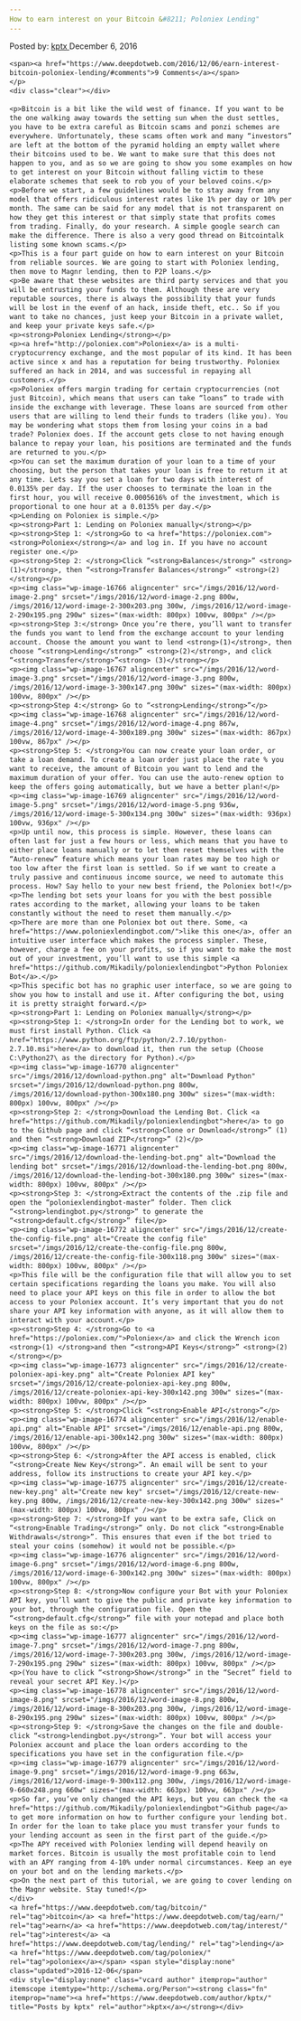 ```yaml
---
How to earn interest on your Bitcoin &#8211; Poloniex Lending"
---
```

<article class="post-listing post-16765 post type-post status-publish format-standard has-post-thumbnail hentry  tag-bitcoin tag-earn tag-interest tag-lending tag-poloniex">
    <div class="post-inner">
        <span>Posted by: <a href="https://www.deepdotweb.com/author/kptx/" title="">kptx </a></span>
    <span>December 6, 2016</span>
    
    <span><a href="https://www.deepdotweb.com/2016/12/06/earn-interest-bitcoin-poloniex-lending/#comments">9 Comments</a></span>
    </p>
    <div class="clear"></div>
    
    <p>Bitcoin is a bit like the wild west of finance. If you want to be the one walking away towards the setting sun when the dust settles, you have to be extra careful as Bitcoin scams and ponzi schemes are everywhere. Unfortunately, these scams often work and many “investors” are left at the bottom of the pyramid holding an empty wallet where their bitcoins used to be. We want to make sure that this does not happen to you, and as so we are going to show you some examples on how to get interest on your Bitcoin without falling victim to these elaborate schemes that seek to rob you of your beloved coins.</p>
    <p>Before we start, a few guidelines would be to stay away from any model that offers ridiculous interest rates like 1% per day or 10% per month. The same can be said for any model that is not transparent on how they get this interest or that simply state that profits comes from trading. Finally, do your research. A simple google search can make the difference. There is also a very good thread on Bitcointalk listing some known scams.</p>
    <p>This is a four part guide on how to earn interest on your Bitcoin from reliable sources. We are going to start with Poloniex lending, then move to Magnr lending, then to P2P loans.</p>
    <p>Be aware that these websites are third party services and that you will be entrusting your funds to them. Although these are very reputable sources, there is always the possibility that your funds will be lost in the evenf of an hack, inside theft, etc.. So if you want to take no chances, just keep your Bitcoin in a private wallet, and keep your private keys safe.</p>
    <p><strong>Poloniex Lending</strong></p>
    <p><a href="http://poloniex.com">Poloniex</a> is a multi-cryptocurrency exchange, and the most popular of its kind. It has been active since x and has a reputation for being trustworthy. Poloniex suffered an hack in 2014, and was successful in repaying all customers.</p>
    <p>Poloniex offers margin trading for certain cryptocurrencies (not just Bitcoin), which means that users can take “loans” to trade with inside the exchange with leverage. These loans are sourced from other users that are willing to lend their funds to traders (like you). You may be wondering what stops them from losing your coins in a bad trade? Poloniex does. If the account gets close to not having enough balance to repay your loan, his positions are terminated and the funds are returned to you.</p>
    <p>You can set the maximum duration of your loan to a time of your choosing, but the person that takes your loan is free to return it at any time. Lets say you set a loan for two days with interest of 0.0135% per day. If the user chooses to terminate the loan in the first hour, you will receive 0.0005616% of the investment, which is proportional to one hour at a 0.0135% per day.</p>
    <p>Lending on Poloniex is simple.</p>
    <p><strong>Part 1: Lending on Poloniex manually</strong></p>
    <p><strong>Step 1: </strong>Go to <a href="https://poloniex.com"><strong>Poloniex</strong></a> and log in. If you have no account register one.</p>
    <p><strong>Step 2: </strong>Click “<strong>Balances</strong>” <strong>(1)</strong>, then “<strong>Transfer Balances</strong>” <strong>(2)</strong></p>
    <p><img class="wp-image-16766 aligncenter" src="/imgs/2016/12/word-image-2.png" srcset="/imgs/2016/12/word-image-2.png 800w, /imgs/2016/12/word-image-2-300x203.png 300w, /imgs/2016/12/word-image-2-290x195.png 290w" sizes="(max-width: 800px) 100vw, 800px" /></p>
    <p><strong>Step 3:</strong> Once you’re there, you’ll want to transfer the funds you want to lend from the exchange account to your lending account. Choose the amount you want to lend <strong>(1)</strong>, then choose “<strong>Lending</strong>” <strong>(2)</strong>, and click “<strong>Transfer</strong>”<strong> (3)</strong></p>
    <p><img class="wp-image-16767 aligncenter" src="/imgs/2016/12/word-image-3.png" srcset="/imgs/2016/12/word-image-3.png 800w, /imgs/2016/12/word-image-3-300x147.png 300w" sizes="(max-width: 800px) 100vw, 800px" /></p>
    <p><strong>Step 4:</strong> Go to “<strong>Lending</strong>”</p>
    <p><img class="wp-image-16768 aligncenter" src="/imgs/2016/12/word-image-4.png" srcset="/imgs/2016/12/word-image-4.png 867w, /imgs/2016/12/word-image-4-300x189.png 300w" sizes="(max-width: 867px) 100vw, 867px" /></p>
    <p><strong>Step 5: </strong>You can now create your loan order, or take a loan demand. To create a loan order just place the rate % you want to receive, the amount of Bitcoin you want to lend and the maximum duration of your offer. You can use the auto-renew option to keep the offers going automatically, but we have a better plan!</p>
    <p><img class="wp-image-16769 aligncenter" src="/imgs/2016/12/word-image-5.png" srcset="/imgs/2016/12/word-image-5.png 936w, /imgs/2016/12/word-image-5-300x134.png 300w" sizes="(max-width: 936px) 100vw, 936px" /></p>
    <p>Up until now, this process is simple. However, these loans can often last for just a few hours or less, which means that you have to either place loans manually or to let them reset themselves with the “Auto-renew” feature which means your loan rates may be too high or too low after the first loan is settled. So if we want to create a truly passive and continuous income source, we need to automate this process. How? Say hello to your new best friend, the Poloniex bot!</p>
    <p>The lending bot sets your loans for you with the best possible rates according to the market, allowing your loans to be taken constantly without the need to reset them manually.</p>
    <p>There are more than one Poloniex bot out there. Some, <a href="https://www.poloniexlendingbot.com/">like this one</a>, offer an intuitive user interface which makes the process simpler. These, however, charge a fee on your profits, so if you want to make the most out of your investment, you’ll want to use this simple <a href="https://github.com/Mikadily/poloniexlendingbot">Python Poloniex Bot</a>.</p>
    <p>This specific bot has no graphic user interface, so we are going to show you how to install and use it. After configuring the bot, using it is pretty straight forward.</p>
    <p><strong>Part 1: Lending on Poloniex manually</strong></p>
    <p><strong>Step 1: </strong>In order for the Lending bot to work, we must first install Python. Click <a href="https://www.python.org/ftp/python/2.7.10/python-2.7.10.msi">here</a> to download it, then run the setup (Choose C:\Python27\ as the directory for Python).</p>
    <p><img class="wp-image-16770 aligncenter" src="/imgs/2016/12/download-python.png" alt="Download Python" srcset="/imgs/2016/12/download-python.png 800w, /imgs/2016/12/download-python-300x180.png 300w" sizes="(max-width: 800px) 100vw, 800px" /></p>
    <p><strong>Step 2: </strong>Download the Lending Bot. Click <a href="https://github.com/Mikadily/poloniexlendingbot">here</a> to go to the Github page and click “<strong>Clone or Download</strong>” (1) and then “<strong>Download ZIP</strong>” (2)</p>
    <p><img class="wp-image-16771 aligncenter" src="/imgs/2016/12/download-the-lending-bot.png" alt="Download the lending bot" srcset="/imgs/2016/12/download-the-lending-bot.png 800w, /imgs/2016/12/download-the-lending-bot-300x180.png 300w" sizes="(max-width: 800px) 100vw, 800px" /></p>
    <p><strong>Step 3: </strong>Extract the contents of the .zip file and open the “poloniexlendingbot-master” folder. Then click “<strong>lendingbot.py</strong>“ to generate the “<strong>default.cfg</strong>” file</p>
    <p><img class="wp-image-16772 aligncenter" src="/imgs/2016/12/create-the-config-file.png" alt="Create the config file" srcset="/imgs/2016/12/create-the-config-file.png 800w, /imgs/2016/12/create-the-config-file-300x118.png 300w" sizes="(max-width: 800px) 100vw, 800px" /></p>
    <p>This file will be the configuration file that will allow you to set certain specifications regarding the loans you make. You will also need to place your API keys on this file in order to allow the bot access to your Poloniex account. It’s very important that you do not share your API key information with anyone, as it will allow them to interact with your account.</p>
    <p><strong>Step 4: </strong>Go to <a href="https://poloniex.com/">Poloniex</a> and click the Wrench icon <strong>(1) </strong>and then “<strong>API Keys</strong>” <strong>(2)</strong></p>
    <p><img class="wp-image-16773 aligncenter" src="/imgs/2016/12/create-poloniex-api-key.png" alt="Create Poloniex API key" srcset="/imgs/2016/12/create-poloniex-api-key.png 800w, /imgs/2016/12/create-poloniex-api-key-300x142.png 300w" sizes="(max-width: 800px) 100vw, 800px" /></p>
    <p><strong>Step 5: </strong>Click “<strong>Enable API</strong>”</p>
    <p><img class="wp-image-16774 aligncenter" src="/imgs/2016/12/enable-api.png" alt="Enable API" srcset="/imgs/2016/12/enable-api.png 800w, /imgs/2016/12/enable-api-300x142.png 300w" sizes="(max-width: 800px) 100vw, 800px" /></p>
    <p><strong>Step 6: </strong>After the API access is enabled, click “<strong>Create New Key</strong>“. An email will be sent to your address, follow its instructions to create your API key.</p>
    <p><img class="wp-image-16775 aligncenter" src="/imgs/2016/12/create-new-key.png" alt="Create new key" srcset="/imgs/2016/12/create-new-key.png 800w, /imgs/2016/12/create-new-key-300x142.png 300w" sizes="(max-width: 800px) 100vw, 800px" /></p>
    <p><strong>Step 7: </strong>If you want to be extra safe, Click on “<strong>Enable Trading</strong>” only. Do not click “<strong>Enable Withdrawals</strong>”. This ensures that even if the bot tried to steal your coins (somehow) it would not be possible.</p>
    <p><img class="wp-image-16776 aligncenter" src="/imgs/2016/12/word-image-6.png" srcset="/imgs/2016/12/word-image-6.png 800w, /imgs/2016/12/word-image-6-300x142.png 300w" sizes="(max-width: 800px) 100vw, 800px" /></p>
    <p><strong>Step 8: </strong>Now configure your Bot with your Poloniex API key, you’ll want to give the public and private key information to your bot, through the configuration file. Open the “<strong>default.cfg</strong>” file with your notepad and place both keys on the file as so:</p>
    <p><img class="wp-image-16777 aligncenter" src="/imgs/2016/12/word-image-7.png" srcset="/imgs/2016/12/word-image-7.png 800w, /imgs/2016/12/word-image-7-300x203.png 300w, /imgs/2016/12/word-image-7-290x195.png 290w" sizes="(max-width: 800px) 100vw, 800px" /></p>
    <p>(You have to click “<strong>Show</strong>” in the “Secret” field to reveal your secret API Key.)</p>
    <p><img class="wp-image-16778 aligncenter" src="/imgs/2016/12/word-image-8.png" srcset="/imgs/2016/12/word-image-8.png 800w, /imgs/2016/12/word-image-8-300x203.png 300w, /imgs/2016/12/word-image-8-290x195.png 290w" sizes="(max-width: 800px) 100vw, 800px" /></p>
    <p><strong>Step 9: </strong>Save the changes on the file and double-click “<strong>lendingbot.py</strong>”. Your bot will access your Poloniex account and place the loan orders according to the specifications you have set in the configuration file.</p>
    <p><img class="wp-image-16779 aligncenter" src="/imgs/2016/12/word-image-9.png" srcset="/imgs/2016/12/word-image-9.png 663w, /imgs/2016/12/word-image-9-300x112.png 300w, /imgs/2016/12/word-image-9-660x248.png 660w" sizes="(max-width: 663px) 100vw, 663px" /></p>
    <p>So far, you’ve only changed the API keys, but you can check the <a href="https://github.com/Mikadily/poloniexlendingbot">Github page</a> to get more information on how to further configure your lending bot. In order for the loan to take place you must transfer your funds to your lending account as seen in the first part of the guide.</p>
    <p>The APY received with Poloniex lending will depend heavily on market forces. Bitcoin is usually the most profitable coin to lend with an APY ranging from 4-10% under normal circumstances. Keep an eye on your bot and on the lending markets.</p>
    <p>On the next part of this tutorial, we are going to cover lending on the Magnr website. Stay tuned!</p>
    </div>
    <a href="https://www.deepdotweb.com/tag/bitcoin/" rel="tag">bitcoin</a> <a href="https://www.deepdotweb.com/tag/earn/" rel="tag">earn</a> <a href="https://www.deepdotweb.com/tag/interest/" rel="tag">interest</a> <a href="https://www.deepdotweb.com/tag/lending/" rel="tag">lending</a> <a href="https://www.deepdotweb.com/tag/poloniex/" rel="tag">poloniex</a></span> <span style="display:none" class="updated">2016-12-06</span>
    <div style="display:none" class="vcard author" itemprop="author" itemscope itemtype="http://schema.org/Person"><strong class="fn" itemprop="name"><a href="https://www.deepdotweb.com/author/kptx/" title="Posts by kptx" rel="author">kptx</a></strong></div>
    
